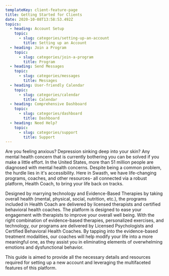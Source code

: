 ```yaml
---
templateKey: client-feature-page
title: Getting Started for Clients
date: 2020-10-08T13:58:53.492Z
topics:
  - heading: Account Setup
    topic:
      - slug: categories/setting-up-an-account
        title: Setting up an Account
  - heading: Join a Program
    topic:
      - slug: categories/join-a-program
        title: Program
  - heading: Send Messages
    topic:
      - slug: categories/messages
        title: Messages
  - heading: User-friendly Calendar
    topic:
      - slug: categories/calendar
        title: Calendar
  - heading: Comprehensive Dashboard
    topic:
      - slug: categories/dashboard
        title: Dashboard
  - heading: Need Help?
    topic:
      - slug: categories/support
        title: Support
---
```

Are you feeling anxious? Depression sinking deep into your skin? Any mental health concern that is currently bothering you can be solved if you make a little effort. In the United States, more than 51 million people are diagnosed with mental health concerns. Despite being a common problem, the hurdle lies in it's accessibility. Here in Swasth, we have life-changing programs, coaches, and other resources- all connected via a robust platform, Health Coach, to bring your life back on tracks. 

Designed by marrying technology and Evidence-Based Therapies by taking overall health (mental, physical, social, nutrition, etc.), the programs included in Health Coach are delivered by licensed therapists and certified behavioral health coaches. The platform is designed to ease your engagement with therapists to improve your overall well being. With the right combination of evidence-based therapies, personalized exercises, and technology, our programs are delivered by Licensed Psychologists and Certified Behavioral Health Coaches. By tapping into the evidence-based treatment modalities, our coaches will help modify your life into a more meaningful one, as they assist you in eliminating elements of overwhelming emotions and dysfunctional behavior.

This guide is aimed to provide all the necessary details and resources required for setting up a new account and leveraging the multifaceted features of this platform.
